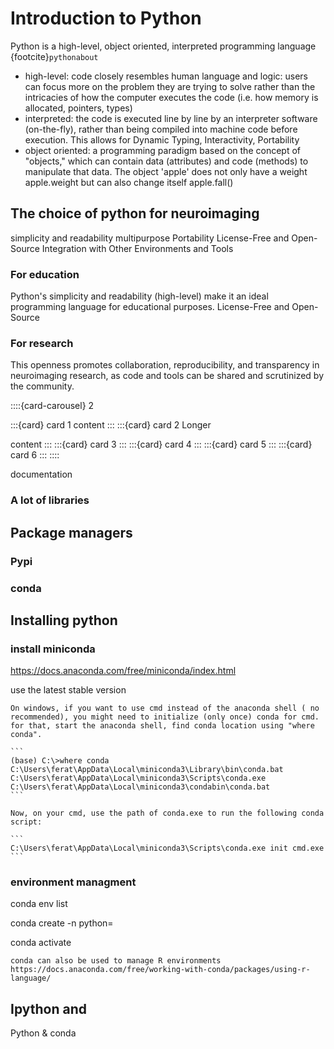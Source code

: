 # Introduction to Python

Python is a high-level, object oriented, interpreted programming language {footcite}`pythonabout`

- high-level: code closely resembles human language and logic: users can focus more on the problem they are trying to solve rather than the intricacies of how the computer executes the code (i.e. how memory is allocated, pointers, types)
- interpreted: the code is executed line by line by an interpreter software (on-the-fly), rather than being compiled into machine code before execution. This allows for Dynamic Typing, Interactivity, Portability
- object oriented: a programming paradigm based on the concept of "objects," which can contain data (attributes) and code (methods) to manipulate that data.
The object 'apple' does not only have a weight apple.weight but can also change itself apple.fall()

## The choice of python for neuroimaging

simplicity and readability
multipurpose
Portability 
License-Free and Open-Source
Integration with Other Environments and Tools

### For education

Python's simplicity and readability (high-level) make it an ideal programming language for educational purposes.
License-Free and Open-Source

### For research

This openness promotes collaboration, reproducibility, and transparency in neuroimaging research, as code and tools can be shared and scrutinized by the community.


::::{card-carousel} 2

:::{card} card 1
content
:::
:::{card} card 2
Longer

content
:::
:::{card} card 3
:::
:::{card} card 4
:::
:::{card} card 5
:::
:::{card} card 6
:::
::::

documentation

### A lot of libraries


## Package managers

### Pypi

### conda


## Installing python

### install miniconda

https://docs.anaconda.com/free/miniconda/index.html

use the latest stable version


``````{note}
On windows, if you want to use cmd instead of the anaconda shell ( no recommended), you might need to initialize (only once) conda for cmd. for that, start the anaconda shell, find conda location using "where conda".

```
(base) C:\>where conda
C:\Users\ferat\AppData\Local\miniconda3\Library\bin\conda.bat
C:\Users\ferat\AppData\Local\miniconda3\Scripts\conda.exe
C:\Users\ferat\AppData\Local\miniconda3\condabin\conda.bat
```

Now, on your cmd, use the path of conda.exe to run the following conda script:

```
C:\Users\ferat\AppData\Local\miniconda3\Scripts\conda.exe init cmd.exe
```

``````




### environment managment

conda env list

conda create -n python=

conda activate



``````{note}
conda can also be used to manage R environments
https://docs.anaconda.com/free/working-with-conda/packages/using-r-language/

``````



## Ipython and

Python & conda


```{footbibliography}
```